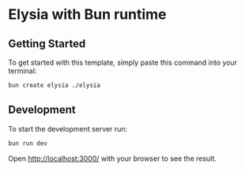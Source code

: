 # Elysia with Bun runtime

## Getting Started

To get started with this template, simply paste this command into your terminal:

```bash
bun create elysia ./elysia
```

## Development

To start the development server run:

```bash
bun run dev
```

Open <http://localhost:3000/> with your browser to see the result.
